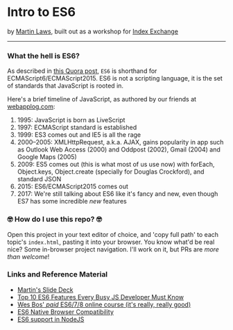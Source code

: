 # Intro to ES6
by [Martin Laws](https://twitter.com/martinblaws), built out as a workshop for [Index Exchange](http://www.indexexchange.com)

---

### What the hell is ES6?
As described in [this Quora post](https://www.quora.com/What-is-ES6), `ES6` is shorthand for ECMAScript6/ECMAScript2015. ES6 is not a scripting language, it is the set of standards that JavaScript is rooted in.

Here's a brief timeline of JavaScript, as authored by our friends at [webapplog.com](https://webapplog.com/es6/):
1.    1995: JavaScript is born as LiveScript
1.    1997: ECMAScript standard is established
1.    1999: ES3 comes out and IE5 is all the rage
1.    2000–2005: XMLHttpRequest, a.k.a. AJAX, gains popularity in app such as Outlook Web Access (2000) and Oddpost (2002), Gmail (2004) and Google Maps (2005)
1.    2009: ES5 comes out (this is what most of us use now) with forEach, Object.keys, Object.create (specially for Douglas Crockford), and standard JSON
1.    2015: ES6/ECMAScript2015 comes out
1.    2017: We're still talking about ES6 like it's fancy and new, even though ES7 has some incredible _new_ features

### 🤓 How do I use this repo? 🤓
Open this project in your text editor of choice, and 'copy full path' to each topic's `index.html`, pasting it into your browser. You know what'd be real nice? Some in-browser project navigation. I'll work on it, but PRs are _more than welcome_!

### Links and Reference Material
* [Martin's Slide Deck](https://docs.google.com/presentation/d/1TYevhT5RJTchi57QRNXO-M80iy5W5xMVSfUtJJRH0_8/edit?usp=sharing)
* [Top 10 ES6 Features Every Busy JS Developer Must Know](https://webapplog.com/es6/)
* [Wes Bos' _paid_ ES6/7/8 online course (it's really, really good)](https://es6.io/)
* [ES6 Native Browser Compatibility](https://caniuse.com/#search=es6)
* [ES6 support in NodeJS](http://node.green/)
